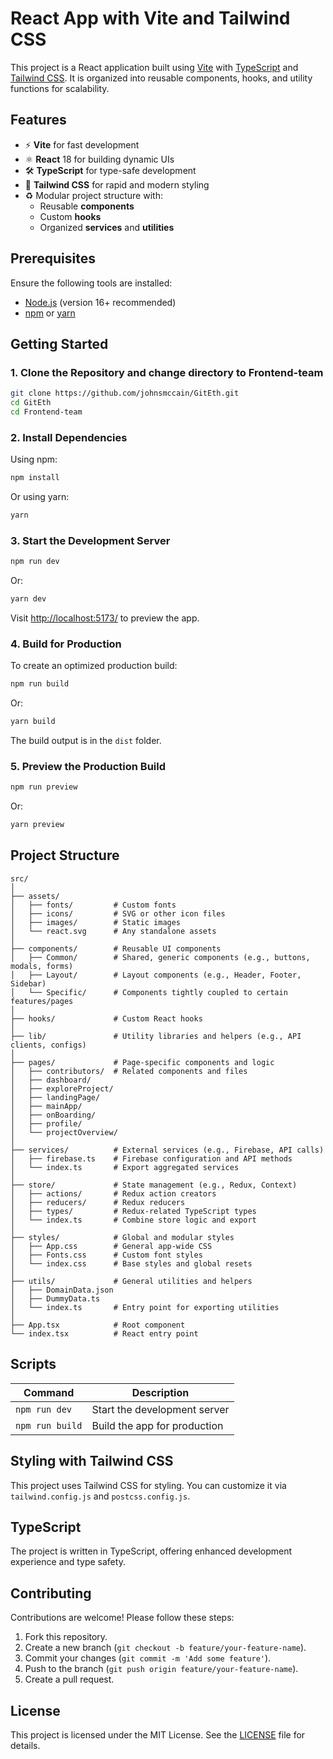 # React App with Vite and Tailwind CSS

This project is a React application built using [Vite](https://vitejs.dev/) with [TypeScript](https://www.typescriptlang.org/) and [Tailwind CSS](https://tailwindcss.com/). It is organized into reusable components, hooks, and utility functions for scalability.

## Features

- ⚡ **Vite** for fast development
- ⚛️ **React** 18 for building dynamic UIs
- 🛠️ **TypeScript** for type-safe development
- 💨 **Tailwind CSS** for rapid and modern styling
- ♻️ Modular project structure with:
  - Reusable **components**
  - Custom **hooks**
  - Organized **services** and **utilities**

## Prerequisites

Ensure the following tools are installed:

- [Node.js](https://nodejs.org/) (version 16+ recommended)
- [npm](https://www.npmjs.com/) or [yarn](https://yarnpkg.com/)

## Getting Started

### 1. Clone the Repository and change directory to Frontend-team
```bash
git clone https://github.com/johnsmccain/GitEth.git
cd GitEth
cd Frontend-team
```


### 2. Install Dependencies

Using npm:

```bash
npm install
```

Or using yarn:

```bash
yarn
```

### 3. Start the Development Server

```bash
npm run dev
```

Or:

```bash
yarn dev
```

Visit [http://localhost:5173/](http://localhost:5173/) to preview the app.

### 4. Build for Production

To create an optimized production build:

```bash
npm run build
```

Or:

```bash
yarn build
```

The build output is in the `dist` folder.

### 5. Preview the Production Build

```bash
npm run preview
```

Or:

```bash
yarn preview
```

## Project Structure

```plaintext
src/
│
├── assets/
│   ├── fonts/         # Custom fonts
│   ├── icons/         # SVG or other icon files
│   ├── images/        # Static images
│   └── react.svg      # Any standalone assets
│
├── components/        # Reusable UI components
│   ├── Common/        # Shared, generic components (e.g., buttons, modals, forms)
│   ├── Layout/        # Layout components (e.g., Header, Footer, Sidebar)
│   └── Specific/      # Components tightly coupled to certain features/pages
│
├── hooks/             # Custom React hooks
│
├── lib/               # Utility libraries and helpers (e.g., API clients, configs)
│
├── pages/             # Page-specific components and logic
│   ├── contributors/  # Related components and files
│   ├── dashboard/     
│   ├── exploreProject/ 
│   ├── landingPage/   
│   ├── mainApp/       
│   ├── onBoarding/    
│   ├── profile/       
│   └── projectOverview/       
│
├── services/          # External services (e.g., Firebase, API calls)
│   ├── firebase.ts    # Firebase configuration and API methods
│   └── index.ts       # Export aggregated services
│
├── store/             # State management (e.g., Redux, Context)
│   ├── actions/       # Redux action creators
│   ├── reducers/      # Redux reducers
│   ├── types/         # Redux-related TypeScript types
│   └── index.ts       # Combine store logic and export
│
├── styles/            # Global and modular styles
│   ├── App.css        # General app-wide CSS
│   ├── Fonts.css      # Custom font styles
│   └── index.css      # Base styles and global resets
│
├── utils/             # General utilities and helpers
│   ├── DomainData.json 
│   ├── DummyData.ts
│   └── index.ts       # Entry point for exporting utilities
│
├── App.tsx            # Root component
└── index.tsx          # React entry point

```

## Scripts

| Command         | Description                               |
| --------------- | ----------------------------------------- |
| `npm run dev`   | Start the development server              |
| `npm run build` | Build the app for production              |  |

## Styling with Tailwind CSS

This project uses Tailwind CSS for styling. You can customize it via `tailwind.config.js` and `postcss.config.js`.


## TypeScript

The project is written in TypeScript, offering enhanced development experience and type safety.

## Contributing

Contributions are welcome! Please follow these steps:

1. Fork this repository.
2. Create a new branch (`git checkout -b feature/your-feature-name`).
3. Commit your changes (`git commit -m 'Add some feature'`).
4. Push to the branch (`git push origin feature/your-feature-name`).
5. Create a pull request.

## License

This project is licensed under the MIT License. See the [LICENSE](LICENSE) file for details.
